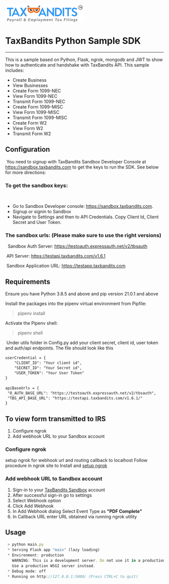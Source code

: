 ![TaxBandits Logo](/static/logo.png)
​
# TaxBandits Python Sample SDK
***
This is a sample based on Python, Flask, ngrok, mongodb and JWT to show how to authenticate and handshake with TaxBandits API. This sample includes:
​
- Create Business
- View Businesses
- Create Form 1099-NEC
- View Form 1099-NEC
- Transmit Form 1099-NEC
- Create Form 1099-MISC
- View Form 1099-MISC
- Transmit Form 1099-MISC
- Create Form W2
- View Form W2
- Transmit Form W2
​
## Configuration
​
You need to signup with TaxBandits Sandbox Developer Console at https://sandbox.taxbandits.com to get the keys to run the SDK. See below for more directions:
### To get the sandbox keys:
​
- Go to Sandbox Developer console: https://sandbox.taxbandits.com.
  ​
- Signup or signin to Sandbox
  ​
- Navigate to Settings and then to API Credentials. Copy Client Id, Client Secret and User Token.
  ​
​
### The sandbox urls: (Please make sure to use the right versions)
​
​
Sandbox Auth Server: https://testoauth.expressauth.net/v2/tbsauth
​

​
API Server: https://testapi.taxbandits.com/v1.6.1
​

​
Sandbox Application URL: https://testapp.taxbandits.com
​
## Requirements
Ensure you have Python 3.8.5 and above and pip version 21.0.1 and above



Install the packages into the pipenv virtual environment from Pipfile:
> pipenv install

Activate the Pipenv shell:
​
> pipenv shell


​
Under utils folder in Config.py add your client secret, client id, user token and auth/api endpoints. The file should look like this
​
```
userCredential = {
    "CLIENT_ID": "Your client id",
    "SECRET_ID": "Your Secret id",
    "USER_TOKEN": "Your User Token"
}
​
apiBaseUrls = {
 "O_AUTH_BASE_URL": "https://testoauth.expressauth.net/v2/tbsauth",
 "TBS_API_BASE_URL": "https://testapi.taxbandits.com/v1.6.1/"
}
```
## To view form transmitted to IRS
1. Configure ngrok
2. Add webhook URL to your Sandbox account
### Configure ngrok 
setup ngrok for webhook url and routing callback to localhost
Follow procedure in ngrok site to Install and [setup ngrok](https://ngrok.com/download)
### Add webhook URL to Sandbox account
1. Sign-in to your [TaxBandits Sandbox](https://sandbox.taxbandits.com/) account 
2. After successful sign-in go to settings 
3. Select Webhook option
4. Click Add Webhook
5. In Add Webhook dialog Select Event Type as __"PDF Complete"__
6. In Callback URL enter URL obtained via running ngrok utility

## Usage
```javascript {highlight=[1, 7]}
 > python main.py
 * Serving Flask app "main" (lazy loading)
 * Environment: production
   WARNING: This is a development server. Do not use it in a production deployment.
   Use a production WSGI server instead.
 * Debug mode: off
 * Running on http://127.0.0.1:5000/ (Press CTRL+C to quit)
```
